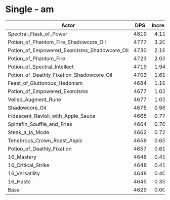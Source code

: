 # Single - am
| Actor | DPS | Increase |
|---|:---:|:---:|
|Spectral_Flask_of_Power|4819|4.11%|
|Potion_of_Phantom_Fire_Shadowcore_Oil|4777|3.20%|
|Potion_of_Empowered_Exorcisms_Shadowcore_Oil|4730|2.19%|
|Potion_of_Phantom_Fire|4723|2.03%|
|Potion_of_Spectral_Intellect|4719|1.94%|
|Potion_of_Deathly_Fixation_Shadowcore_Oil|4703|1.61%|
|Feast_of_Gluttonous_Hedonism|4684|1.19%|
|Potion_of_Empowered_Exorcisms|4677|1.03%|
|Veiled_Augment_Rune|4677|1.03%|
|Shadowcore_Oil|4675|0.98%|
|Iridescent_Ravioli_with_Apple_Sauce|4665|0.77%|
|Spinefin_Souffle_and_Fries|4664|0.76%|
|Steak_a_la_Mode|4662|0.72%|
|Tenebrous_Crown_Roast_Aspic|4659|0.65%|
|Potion_of_Deathly_Fixation|4657|0.61%|
|16_Mastery|4648|0.41%|
|16_Critical_Strike|4648|0.41%|
|16_Versatility|4648|0.40%|
|16_Haste|4645|0.35%|
|Base|4629|0.00%|
